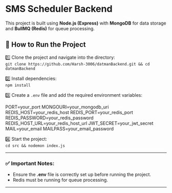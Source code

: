 # SMS Scheduler Backend

This project is built using **Node.js (Express)** with **MongoDB** for data storage and **BullMQ (Redis)** for queue processing.

## 🚀 How to Run the Project

1️⃣ Clone the project and navigate into the directory:  
`git clone https://github.com/Harsh-3006/datmanBackend.git && cd datmanBackend`  

2️⃣ Install dependencies:  
`npm install`  

3️⃣ Create a `.env` file and add the required environment variables:  

PORT=your_port 
MONGOURI=your_mongodb_uri
REDIS_HOST=your_redis_host
REDIS_PORT=your_redis_port
REDIS_PASSWORD=your_redis_password 
REDIS_HOST_URL=your_redis_host_url 
JWT_SECRET=your_jwt_secret 
MAIL=your_email 
MAILPASS=your_email_password

4️⃣ Start the project:  
`cd src && nodemon index.js`  

---

### ✅ Important Notes:
- Ensure the **.env** file is correctly set up before running the project.
- Redis must be running for queue processing.

---
